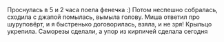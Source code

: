 Проснулась в 5 и 2 часа поела фенечка :) Потом неспешно собралась, сходила с джапой помылась, вымыла голову. Миша ответил про шуруповёрт, и я быстренько договорилась, взяла, и не зря! Крыльцо укрепила. Саморезы сделали, а упор из кирпичей сделала сегодня
